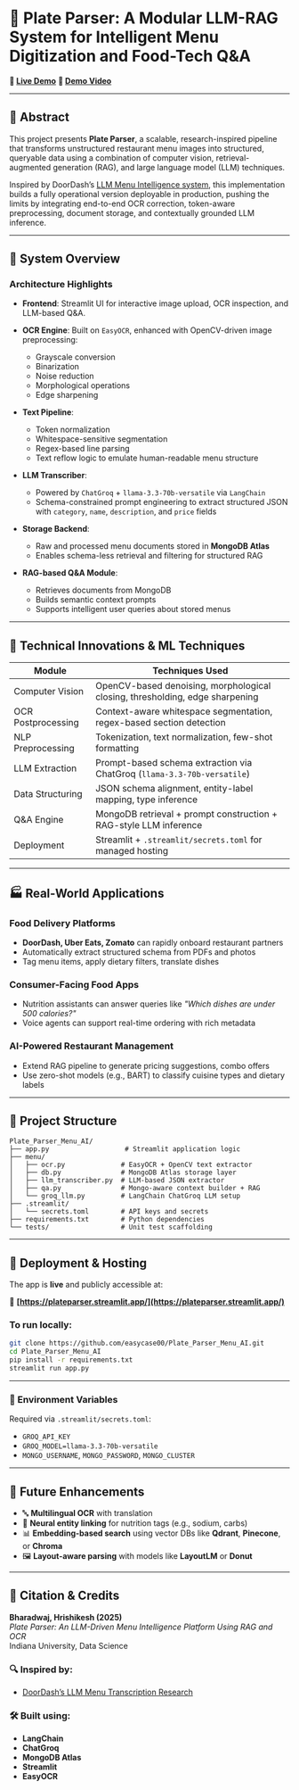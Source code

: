 # 📘 Plate Parser: A Modular LLM-RAG System for Intelligent Menu Digitization and Food-Tech Q&A

**🔗 [Live Demo](https://plateparser.streamlit.app/)** 
**🎥 [Demo Video](https://github.com/easycase00/Plate_Parser_Menu_AI/blob/main/Demo.mov)**


---

## 📌 Abstract

This project presents **Plate Parser**, a scalable, research-inspired pipeline that transforms unstructured restaurant menu images into structured, queryable data using a combination of computer vision, retrieval-augmented generation (RAG), and large language model (LLM) techniques. 

Inspired by DoorDash’s [LLM Menu Intelligence system](https://careersatdoordash.com/blog/doordash-llm-transcribe-menu/), this implementation builds a fully operational version deployable in production, pushing the limits by integrating end-to-end OCR correction, token-aware preprocessing, document storage, and contextually grounded LLM inference.

---

## 🧠 System Overview

### Architecture Highlights

- **Frontend**: Streamlit UI for interactive image upload, OCR inspection, and LLM-based Q&A.

- **OCR Engine**: Built on `EasyOCR`, enhanced with OpenCV-driven image preprocessing:
  - Grayscale conversion
  - Binarization
  - Noise reduction
  - Morphological operations
  - Edge sharpening

- **Text Pipeline**:
  - Token normalization
  - Whitespace-sensitive segmentation
  - Regex-based line parsing
  - Text reflow logic to emulate human-readable menu structure

- **LLM Transcriber**:
  - Powered by `ChatGroq` + `llama-3.3-70b-versatile` via `LangChain`
  - Schema-constrained prompt engineering to extract structured JSON with `category`, `name`, `description`, and `price` fields

- **Storage Backend**:
  - Raw and processed menu documents stored in **MongoDB Atlas**
  - Enables schema-less retrieval and filtering for structured RAG

- **RAG-based Q&A Module**:
  - Retrieves documents from MongoDB
  - Builds semantic context prompts
  - Supports intelligent user queries about stored menus

---

## 🔬 Technical Innovations & ML Techniques

| Module             | Techniques Used                                                                 |
|--------------------|----------------------------------------------------------------------------------|
| Computer Vision     | OpenCV-based denoising, morphological closing, thresholding, edge sharpening    |
| OCR Postprocessing  | Context-aware whitespace segmentation, regex-based section detection            |
| NLP Preprocessing   | Tokenization, text normalization, few-shot formatting                           |
| LLM Extraction      | Prompt-based schema extraction via ChatGroq (`llama-3.3-70b-versatile`)          |
| Data Structuring    | JSON schema alignment, entity-label mapping, type inference                     |
| Q&A Engine          | MongoDB retrieval + prompt construction + RAG-style LLM inference                |
| Deployment          | Streamlit + `.streamlit/secrets.toml` for managed hosting                       |

---

## 🏭 Real-World Applications

### Food Delivery Platforms
- **DoorDash, Uber Eats, Zomato** can rapidly onboard restaurant partners
- Automatically extract structured schema from PDFs and photos
- Tag menu items, apply dietary filters, translate dishes

### Consumer-Facing Food Apps
- Nutrition assistants can answer queries like *"Which dishes are under 500 calories?"*
- Voice agents can support real-time ordering with rich metadata

### AI-Powered Restaurant Management
- Extend RAG pipeline to generate pricing suggestions, combo offers
- Use zero-shot models (e.g., BART) to classify cuisine types and dietary labels

---

## 🧰 Project Structure
```
Plate_Parser_Menu_AI/
├── app.py                   # Streamlit application logic
├── menu/
│   ├── ocr.py              # EasyOCR + OpenCV text extractor
│   ├── db.py               # MongoDB Atlas storage layer
│   ├── llm_transcriber.py  # LLM-based JSON extractor
│   ├── qa.py               # Mongo-aware context builder + RAG
│   └── groq_llm.py         # LangChain ChatGroq LLM setup
├── .streamlit/
│   └── secrets.toml        # API keys and secrets
├── requirements.txt        # Python dependencies
└── tests/                  # Unit test scaffolding
```

---

## 🚀 Deployment & Hosting

The app is **live** and publicly accessible at:

🔗 **[https://plateparser.streamlit.app/](https://plateparser.streamlit.app/)**

### To run locally:

```bash
git clone https://github.com/easycase00/Plate_Parser_Menu_AI.git
cd Plate_Parser_Menu_AI
pip install -r requirements.txt
streamlit run app.py
```
---

### 🔐 Environment Variables

Required via `.streamlit/secrets.toml`:

- `GROQ_API_KEY`
- `GROQ_MODEL=llama-3.3-70b-versatile`
- `MONGO_USERNAME`, `MONGO_PASSWORD`, `MONGO_CLUSTER`


---

## 🧪 Future Enhancements

- 🔤 **Multilingual OCR** with translation
- 🧠 **Neural entity linking** for nutrition tags (e.g., sodium, carbs)
- 📊 **Embedding-based search** using vector DBs like **Qdrant**, **Pinecone**, or **Chroma**
- 🖼️ **Layout-aware parsing** with models like **LayoutLM** or **Donut**

---

## 🧾 Citation & Credits

**Bharadwaj, Hrishikesh (2025)**  
*Plate Parser: An LLM-Driven Menu Intelligence Platform Using RAG and OCR*  
Indiana University, Data Science


### 🔍 Inspired by:

- [DoorDash’s LLM Menu Transcription Research](https://careersatdoordash.com/blog/doordash-llm-transcribe-menu/)

### 🛠️ Built using:

- **LangChain**
- **ChatGroq**
- **MongoDB Atlas**
- **Streamlit**
- **EasyOCR**
